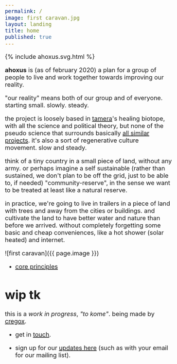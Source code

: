 ```yaml
---
permalink: /
image: first caravan.jpg
layout: landing
title: home
published: true
---
```


{% include ahoxus.svg.html %}

**ahoxus** is (as of february 2020) a plan for a group of people to live and work together towards improving our reality.

"our reality" means both of our group and of everyone. starting small. slowly. steady.

the project is loosely based in [tamera](//tamera.org)'s healing biotope, with all the science and political theory, but none of the pseudo science that surrounds basically [all similar projects](/map). it's also a sort of regenerative culture movement. slow and steady.

think of a tiny country in a small piece of land, without any army. or perhaps imagine a self sustainable (rather than sustained, we don't plan to be off the grid, just to be able to, if needed) "community-reserve", in the sense we want to be treated at least like a natural reserve.

in practice, we're going to live in trailers in a piece of land with trees and away from the cities or buildings. and cultivate the land to have better water and nature than before we arrived. without completely forgetting some basic and cheap conveniences, like a hot shower (solar heated) and internet.

![first caravan]({{ page.image }})

- [core principles](/core)

# wip tk

this is a *work in progress*, _"to kome"_. being made by [cregox](https://cregox.net/ahoxus).

- get in [touch](https://cregox.net/contact).

- sign up for our [updates here](/updates) (such as with your email for our mailing list).

<style>
body {max-width: 550px; margin: 0 auto; font-size: 15pt;}
</style>
